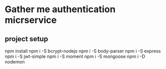 # Gather me authentication micrservice

## project setup
npm install
npm i -S bcrypt-nodejs
npm i -S body-parser
npm i -S express
npm i -S jwt-simple
npm i -S moment
npm i -S mongoose
npm i -D nodemon